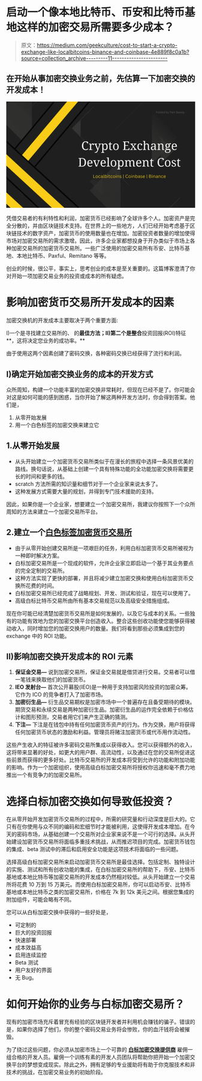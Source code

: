 # 启动一个像本地比特币、币安和比特币基地这样的加密交易所需要多少成本？

> 原文：<https://medium.com/geekculture/cost-to-start-a-crypto-exchange-like-localbitcoins-binance-and-coinbase-4e889f8c0a1b?source=collection_archive---------11----------------------->

## 在开始从事加密交换业务之前，先估算一下加密交换的开发成本！

![](img/7035f84105382e6d2b614450ae109ce6.png)

凭借交易者的有利特性和利润，加密货币已经影响了全球许多个人。加密资产是完全分散的，并由区块链技术支持。在世界上的一些地方，人们已经开始考虑基于区块链技术的数字资产，加密货币的使用数量也在增加。加密投资者数量的增加使得市场对加密交易所的需求激增。因此，许多企业家都想投身于开办类似于市场上各种加密交易所的加密货币交易所。一些广泛使用的加密交易所有币安、比特币基地、本地比特币、Paxful、Remitano 等等。

创业的时候，很公平，事实上，思考创业的成本是至关重要的。这篇博客澄清了你对开始一项加密交易业务的投资或成本的所有疑虑。

# 影响加密货币交易所开发成本的因素

加密交换机的开发成本主要取决于两个重要方面:

I)一个是寻找建立交易所的、
的**最佳方法；II)第二个是整合**投资回报(ROI)特征**，这将决定您业务的成功率。**

由于使用这两个因素创建了密码交换，各种密码交换已经获得了流行和利润。

## I)确定开始加密交换业务的成本的开发方式

众所周知，构建一个功能丰富的加密交换非常耗时，但现在已经不是了。你可能会对这是如何可能的感到困惑，当你开始了解这两种开发方法时，你会得到答案。他们是，

1.  从零开始发展
2.  用一个白色标签的加密交换来建立它

## 1.从零开始发展

*   从头开始建立一个加密货币交易所类似于在漫长的旅程中选择一条风景优美的路线。换句话说，从基础上创建一个具有特殊功能的全功能加密交换将需要更长的时间和更多的钱。
*   scratch 方法所需的知识量和细节对于一个企业家来说太多了。
*   这种发展方式需要大量的规划，并得到专门技术援助的支持。

因此，如果你是一个企业家，想要建立一个加密交易所，我建议你按照下一个众所周知的方法来建立一个加密交易所平台。

## 2.建立一个[白色标签加密货币交易所](https://www.firebeetechnoservices.com/white-label-cryptocurrency-exchange-software)

*   由于从零开始创建交易所是一项艰巨的任务，利用白标加密货币交易所被视为一种即时解决方案。
*   白标加密交易所是一个现成的软件，允许企业家立即启动一个基于其业务要点的完全定制的交易所。
*   这种方法实现了更快的部署，并且将减少建立加密交换和使用白标加密货币交换所花费的时间。
*   白标加密交易所已经完成了战略规划、开发、测试和验证，现在可以使用了。
*   高级白标比特币交易所由所有基本交易规范以及高级安全措施组成。

现在你可能已经清楚加密货币交易所是如何发展的，以及它与成本的关系。一些独有的功能有效地为您的加密交换平台创造收入。整合这些创收功能使您能够获得被动收入，同时增加您的加密交换用户的数量。我们将看到那些必须集成到您的 exchange 中的 ROI 功能。

## II)影响加密交换开发成本的 ROI 元素

1.  **保证金交易—** 说到加密交易所，保证金交易就是借贷进行交易。交易者可以借一笔钱来换取他们的加密货币。
2.  **IEO 发射台—** 首次公开募股(IEO)是一种用于支持加密风险投资的加密众筹。它作为 ICO 的竞争者打入了加密市场。
3.  **加密衍生品—** 衍生品交易期权是加密市场中一个普遍存在且备受期待的模块。期货交易和永续交易是两种加密衍生品。加密衍生品的运作完全依赖于价格估计和图形预测，交易者用它们来产生正确的猜测。
4.  **下注—** 下注是在钱包中持有任何加密货币资产的行为。作为交换，用户将获得任何加密货币状态的激励和利益。管理员将赌注加密货币或代币用作流动性。

这些产生收入的特征被许多密码交易所集成以获得收入。您可以获得额外的收入，这将带来显著的好处，如更大的用户群、高流动性，以及通过在您的交易所促进这些前景而获得的更多好处。比特币交易所的开发成本将受到允许的功能和附加功能的影响。作为一个加密组织，使用高级白标加密交易所将授权你迅速和毫不费力地推出一个有竞争力的加密交易所。

# 选择白标加密交换如何导致低投资？

在从零开始开发加密货币交易所的过程中，所需的研究量和行动深度是巨大的。它只有在你使用与众不同的编码和宏细节时才能被利用，这使得开发成本增加。在今天的密码市场，从基础创建一个交易所对企业家来说不是一个可行的选择。从头开始建设加密货币交易所将面临多重技术挑战，从而推迟项目的完成。加密货币钱包的集成、beta 测试中的滞后和启用安全功能是这项技术将面临的一些问题。

选择高级白标加密交易所来启动加密货币交易所是最佳选择。包括定制、独特设计的实施、测试和所有创收功能的集成，在白标加密交易所的帮助下，币安、比特币基地或本地比特币等加密交易所的开发成本仍然相对较低。从头开始建立一个交易所将花费 10 万到 15 万美元。而使用白标加密交易所，你可以启动币安、比特币基地或本地比特币之类的加密交易所，价格在 7k 到 12k 美元之间。根据您集成的附加组件，可能会略有不同。

您可以从白标加密交换中获得的一些好处是，

*   可定制的
*   巨大的投资回报
*   快速部署
*   成本效益高
*   启用连续监控
*   Beta 测试
*   用户友好的界面
*   无 Bug。

# 如何开始你的业务与白标加密交易所？

现有的加密市场充斥着冒充有经验的区块链开发者并利用机会赚钱的骗子。错误的是，如果你选择了他们，你的整个密码交易业务将会惨败，你的血汗钱将会被摧毁。

为了绕过这些问题，你必须从加密市场上一个可靠的 [**白标加密交换提供商**](https://www.firebeetechnoservices.com/white-label-cryptocurrency-exchange-software?utm_source=medium&utm_medium=costofcryex&utm_campaign=kabi) 雇佣一组合格的开发人员。雇佣一个训练有素的开发人员团队将帮助你把开始一个加密交换平台的梦想变成现实。除此之外，拥有足够的专业援助将有助于你克服技术和非技术的挑战，在加密交易业务的初始阶段。